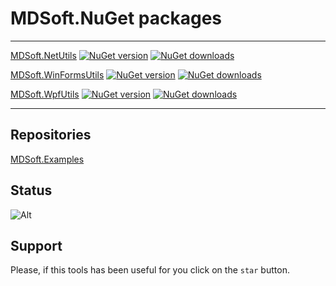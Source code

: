 # MDSoft.NuGet packages

--------

[MDSoft.NetUtils](MDSoft.NetUtils/README.md)
[![NuGet version](https://img.shields.io/nuget/v/MDSoft.NetUtils.svg?style=flat)](https://www.nuget.org/packages/MDSoft.NetUtils/)
[![NuGet downloads](https://img.shields.io/nuget/dt/MDSoft.NetUtils.svg)](https://www.nuget.org/packages/MDSoft.NetUtils/)

[MDSoft.WinFormsUtils](MDSoft.WinFormsUtils/README.md)
[![NuGet version](https://img.shields.io/nuget/v/MDSoft.WinFormsUtils.svg?style=flat)](https://www.nuget.org/packages/MDSoft.WinFormsUtils/)
[![NuGet downloads](https://img.shields.io/nuget/dt/MDSoft.WinFormsUtils.svg)](https://www.nuget.org/packages/MDSoft.WinFormsUtils/)

[MDSoft.WpfUtils](MDSoft.WpfUtils/README.md)
[![NuGet version](https://img.shields.io/nuget/v/MDSoft.WpfUtils.svg?style=flat)](https://www.nuget.org/packages/MDSoft.WpfUtils/)
[![NuGet downloads](https://img.shields.io/nuget/dt/MDSoft.WpfUtils.svg)](https://www.nuget.org/packages/MDSoft.WpfUtils/)

--------

## Repositories
[MDSoft.Examples](https://github.com/DamianMorozov/MDSoft.Examples "github.com")

## Status
![Alt](https://repobeats.axiom.co/api/embed/621991b603d7e7d8e0212c14d1ff39cdfceac03b.svg "Repobeats analytics image")

## Support
Please, if this tools has been useful for you click on the `star` button.
